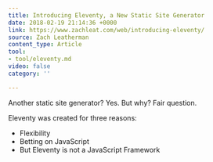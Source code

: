 ```yaml
---
title: Introducing Eleventy, a New Static Site Generator
date: 2018-02-19 21:14:36 +0000
link: https://www.zachleat.com/web/introducing-eleventy/
source: Zach Leatherman
content_type: Article
tool:
- tool/eleventy.md
video: false
category: ''

---
```

Another static site generator? Yes. But why? Fair question.

Eleventy was created for three reasons:

* Flexibility
* Betting on JavaScript
* But Eleventy is not a JavaScript Framework